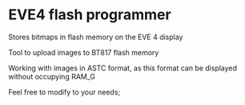 # EVE4 flash programmer
 Stores bitmaps in flash memory on the EVE 4 display

Tool to upload images to BT817 flash memory


Working with images in ASTC format, as this format can be displayed without occupying RAM_G

Feel free to modify to your needs;
